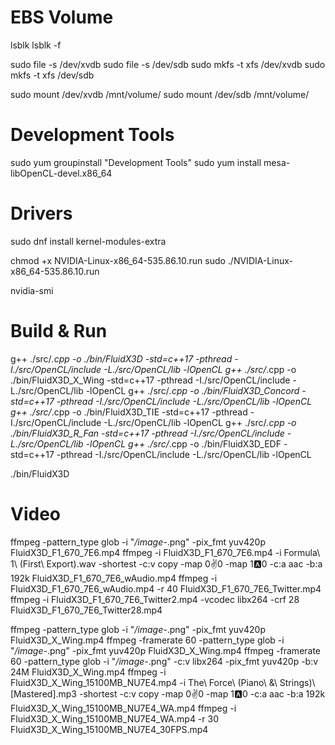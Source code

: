 # EBS Volume

lsblk
lsblk -f

sudo file -s /dev/xvdb
sudo file -s /dev/sdb
sudo mkfs -t xfs /dev/xvdb
sudo mkfs -t xfs /dev/sdb

sudo mount /dev/xvdb /mnt/volume/
sudo mount /dev/sdb /mnt/volume/

# Development Tools

sudo yum groupinstall "Development Tools"
sudo yum install mesa-libOpenCL-devel.x86_64

# Drivers

sudo dnf install kernel-modules-extra

chmod +x NVIDIA-Linux-x86_64-535.86.10.run 
sudo ./NVIDIA-Linux-x86_64-535.86.10.run

nvidia-smi

# Build & Run

g++ ./src/*.cpp -o ./bin/FluidX3D -std=c++17 -pthread -I./src/OpenCL/include -L./src/OpenCL/lib -lOpenCL
g++ ./src/*.cpp -o ./bin/FluidX3D_X_Wing -std=c++17 -pthread -I./src/OpenCL/include -L./src/OpenCL/lib -lOpenCL
g++ ./src/*.cpp -o ./bin/FluidX3D_Concord -std=c++17 -pthread -I./src/OpenCL/include -L./src/OpenCL/lib -lOpenCL
g++ ./src/*.cpp -o ./bin/FluidX3D_TIE -std=c++17 -pthread -I./src/OpenCL/include -L./src/OpenCL/lib -lOpenCL
g++ ./src/*.cpp -o ./bin/FluidX3D_R_Fan -std=c++17 -pthread -I./src/OpenCL/include -L./src/OpenCL/lib -lOpenCL
g++ ./src/*.cpp -o ./bin/FluidX3D_EDF -std=c++17 -pthread -I./src/OpenCL/include -L./src/OpenCL/lib -lOpenCL

./bin/FluidX3D 

# Video

ffmpeg -pattern_type glob -i "*/image-*.png" -pix_fmt yuv420p FluidX3D_F1_670_7E6.mp4
ffmpeg -i FluidX3D_F1_670_7E6.mp4 -i Formula\ 1\ \(First\ Export\).wav -shortest -c:v copy -map 0:v:0 -map 1:a:0 -c:a aac -b:a 192k FluidX3D_F1_670_7E6_wAudio.mp4
ffmpeg -i FluidX3D_F1_670_7E6_wAudio.mp4 -r 40 FluidX3D_F1_670_7E6_Twitter.mp4
ffmpeg -i FluidX3D_F1_670_7E6_Twitter2.mp4 -vcodec libx264 -crf 28 FluidX3D_F1_670_7E6_Twitter28.mp4

ffmpeg -pattern_type glob -i "*/image-*.png" -pix_fmt yuv420p FluidX3D_X_Wing.mp4
ffmpeg -framerate 60 -pattern_type glob -i "*/image-*.png" -pix_fmt yuv420p FluidX3D_X_Wing.mp4
ffmpeg -framerate 60 -pattern_type glob -i "*/image-*.png" -c:v libx264 -pix_fmt yuv420p -b:v 24M FluidX3D_X_Wing.mp4
ffmpeg -i FluidX3D_X_Wing_15100MB_NU7E4.mp4 -i The\ Force\ \(Piano\ \&\ Strings\)\ \[Mastered\].mp3 -shortest -c:v copy -map 0:v:0 -map 1:a:0 -c:a aac -b:a 192k FluidX3D_X_Wing_15100MB_NU7E4_WA.mp4
ffmpeg -i FluidX3D_X_Wing_15100MB_NU7E4_WA.mp4 -r 30 FluidX3D_X_Wing_15100MB_NU7E4_30FPS.mp4